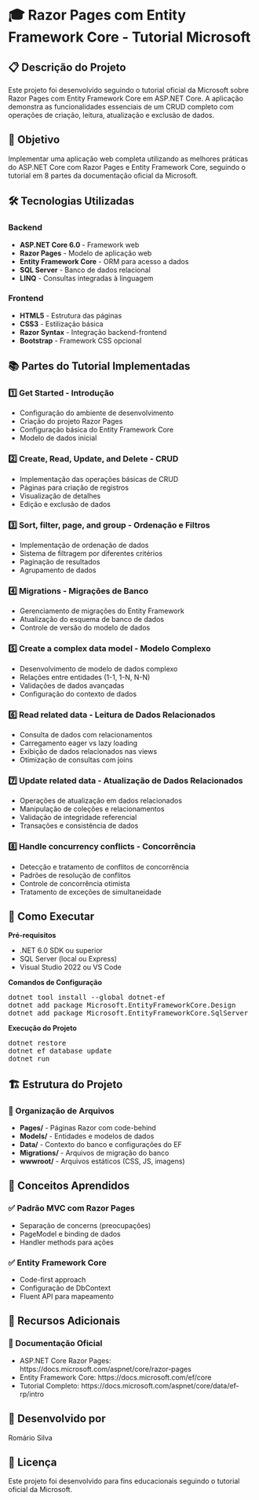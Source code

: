 <h1>🎓 Razor Pages com Entity Framework Core - Tutorial Microsoft</h1>

<h2>📋 Descrição do Projeto</h2>
<p>Este projeto foi desenvolvido seguindo o tutorial oficial da Microsoft sobre Razor Pages com Entity Framework Core em ASP.NET Core. A aplicação demonstra as funcionalidades essenciais de um CRUD completo com operações de criação, leitura, atualização e exclusão de dados.</p>

<h2>🎯 Objetivo</h2>
<p>Implementar uma aplicação web completa utilizando as melhores práticas do ASP.NET Core com Razor Pages e Entity Framework Core, seguindo o tutorial em 8 partes da documentação oficial da Microsoft.</p>

<h2>🛠️ Tecnologias Utilizadas</h2>

<h3>Backend</h3>
<ul>
  <li><b>ASP.NET Core 6.0</b> - Framework web</li>
  <li><b>Razor Pages</b> - Modelo de aplicação web</li>
  <li><b>Entity Framework Core</b> - ORM para acesso a dados</li>
  <li><b>SQL Server</b> - Banco de dados relacional</li>
  <li><b>LINQ</b> - Consultas integradas à linguagem</li>
</ul>

<h3>Frontend</h3>
<ul>
  <li><b>HTML5</b> - Estrutura das páginas</li>
  <li><b>CSS3</b> - Estilização básica</li>
  <li><b>Razor Syntax</b> - Integração backend-frontend</li>
  <li><b>Bootstrap</b> - Framework CSS opcional</li>
</ul>

<h2>📚 Partes do Tutorial Implementadas</h2>

<h3>1️⃣ Get Started - Introdução</h3>
<ul>
  <li>Configuração do ambiente de desenvolvimento</li>
  <li>Criação do projeto Razor Pages</li>
  <li>Configuração básica do Entity Framework Core</li>
  <li>Modelo de dados inicial</li>
</ul>

<h3>2️⃣ Create, Read, Update, and Delete - CRUD</h3>
<ul>
  <li>Implementação das operações básicas de CRUD</li>
  <li>Páginas para criação de registros</li>
  <li>Visualização de detalhes</li>
  <li>Edição e exclusão de dados</li>
</ul>

<h3>3️⃣ Sort, filter, page, and group - Ordenação e Filtros</h3>
<ul>
  <li>Implementação de ordenação de dados</li>
  <li>Sistema de filtragem por diferentes critérios</li>
  <li>Paginação de resultados</li>
  <li>Agrupamento de dados</li>
</ul>

<h3>4️⃣ Migrations - Migrações de Banco</h3>
<ul>
  <li>Gerenciamento de migrações do Entity Framework</li>
  <li>Atualização do esquema de banco de dados</li>
  <li>Controle de versão do modelo de dados</li>
</ul>

<h3>5️⃣ Create a complex data model - Modelo Complexo</h3>
<ul>
  <li>Desenvolvimento de modelo de dados complexo</li>
  <li>Relações entre entidades (1-1, 1-N, N-N)</li>
  <li>Validações de dados avançadas</li>
  <li>Configuração do contexto de dados</li>
</ul>

<h3>6️⃣ Read related data - Leitura de Dados Relacionados</h3>
<ul>
  <li>Consulta de dados com relacionamentos</li>
  <li>Carregamento eager vs lazy loading</li>
  <li>Exibição de dados relacionados nas views</li>
  <li>Otimização de consultas com joins</li>
</ul>

<h3>7️⃣ Update related data - Atualização de Dados Relacionados</h3>
<ul>
  <li>Operações de atualização em dados relacionados</li>
  <li>Manipulação de coleções e relacionamentos</li>
  <li>Validação de integridade referencial</li>
  <li>Transações e consistência de dados</li>
</ul>

<h3>8️⃣ Handle concurrency conflicts - Concorrência</h3>
<ul>
  <li>Detecção e tratamento de conflitos de concorrência</li>
  <li>Padrões de resolução de conflitos</li>
  <li>Controle de concorrência otimista</li>
  <li>Tratamento de exceções de simultaneidade</li>
</ul>

<h2>🚀 Como Executar</h2>

<p><b>Pré-requisitos</b></p>
<ul>
  <li>.NET 6.0 SDK ou superior</li>
  <li>SQL Server (local ou Express)</li>
  <li>Visual Studio 2022 ou VS Code</li>
</ul>

<p><b>Comandos de Configuração</b></p>
<pre>
dotnet tool install --global dotnet-ef
dotnet add package Microsoft.EntityFrameworkCore.Design
dotnet add package Microsoft.EntityFrameworkCore.SqlServer
</pre>

<p><b>Execução do Projeto</b></p>
<pre>
dotnet restore
dotnet ef database update
dotnet run
</pre>

<h2>🏗️ Estrutura do Projeto</h2>

<h3>📁 Organização de Arquivos</h3>
<ul>
  <li><b>Pages/</b> - Páginas Razor com code-behind</li>
  <li><b>Models/</b> - Entidades e modelos de dados</li>
  <li><b>Data/</b> - Contexto do banco e configurações do EF</li>
  <li><b>Migrations/</b> - Arquivos de migração do banco</li>
  <li><b>wwwroot/</b> - Arquivos estáticos (CSS, JS, imagens)</li>
</ul>

<h2>🎯 Conceitos Aprendidos</h2>

<h3>✅ Padrão MVC com Razor Pages</h3>
<ul>
  <li>Separação de concerns (preocupações)</li>
  <li>PageModel e binding de dados</li>
  <li>Handler methods para ações</li>
</ul>

<h3>✅ Entity Framework Core</h3>
<ul>
  <li>Code-first approach</li>
  <li>Configuração de DbContext</li>
  <li>Fluent API para mapeamento</li>
</ul>

<h2>📖 Recursos Adicionais</h2>

<h3>🔗 Documentação Oficial</h3>
<ul>
  <li>ASP.NET Core Razor Pages: https://docs.microsoft.com/aspnet/core/razor-pages</li>
  <li>Entity Framework Core: https://docs.microsoft.com/ef/core</li>
  <li>Tutorial Completo: https://docs.microsoft.com/aspnet/core/data/ef-rp/intro</li>
</ul>



<h2>👥 Desenvolvido por</h2>
<p>Romário Silva</p>

<h2>📄 Licença</h2>
<p>Este projeto foi desenvolvido para fins educacionais seguindo o tutorial oficial da Microsoft.</p>
